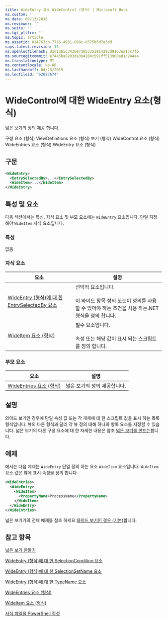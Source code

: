```yaml
---
title: WideEntry 요소 WideControl (형식) | Microsoft Docs
ms.custom: ''
ms.date: 09/13/2016
ms.reviewer: ''
ms.suite: ''
ms.tgt_pltfrm: ''
ms.topic: article
ms.assetid: 014763cb-7716-4931-899c-8375b5d7a3dd
caps.latest.revision: 15
ms.openlocfilehash: d1d13b5c3436871053353814293d9163ea13c7fb
ms.sourcegitcommit: e7445ba8203da304286c591ff513900ad1c244a4
ms.translationtype: MT
ms.contentlocale: ko-KR
ms.lasthandoff: 04/23/2019
ms.locfileid: "62083674"
---
```

# <a name="wideentry-element-for-widecontrol-format"></a>WideControl에 대한 WideEntry 요소(형식)

넓은 보기의 정의 제공 합니다.

구성 요소 (형식) ViewDefinitions 요소 (형식) 보기 (형식) WideControl 요소 (형식) WideEntries 요소 (형식) WideEntry 요소 (형식)

## <a name="syntax"></a>구문

```xml
<WideEntry>
  <EntrySelectedBy>...</EntrySelectedBy>
  <WideItem>...</WideItem>
</WideEntry>
```

## <a name="attributes-and-elements"></a>특성 및 요소

다음 섹션에서는 특성, 자식 요소 및 부모 요소에는 `WideEntry` 요소입니다. 단일 지정 해야 `WideItem` 자식 요소입니다.

### <a name="attributes"></a>특성

없음

### <a name="child-elements"></a>자식 요소

|요소|설명|
|-------------|-----------------|
|[WideEntry (형식)에 대 한 EntrySelectedBy 요소](./entryselectedby-element-for-wideentry-format.md)|선택적 요소입니다.<br /><br /> 이 와이드 항목 정의 또는이 정의를 사용할 수 있어야 하는 조건을 사용 하는.NET 형식을 정의 합니다.|
|[WideItem 요소 (형식)](./wideitem-element-for-widecontrol-format.md)|필수 요소입니다.<br /><br /> 속성 또는 해당 값이 표시 되는 스크립트를 정의 합니다.|

### <a name="parent-elements"></a>부모 요소

|요소|설명|
|-------------|-----------------|
|[WideEntries 요소 (형식)](./wideentries-element-for-widecontrol-format.md)|넓은 보기의 정의 제공합니다.|

## <a name="remarks"></a>설명

와이드 보기인 경우에 단일 속성 값 또는 각 개체에 대 한 스크립트 값을 표시 하는 목록 형식입니다. 뷰의 다른 형식과 달리 각 뷰 정의 대해 하나의 항목 요소를 지정할 수 있습니다. 넓은 보기의 다른 구성 요소에 대 한 자세한 내용은 참조 [넓은 보기를 만드는](./creating-a-wide-view.md)합니다.

## <a name="example"></a>예제

에서는 다음 예제는 `WideEntry` 단일 정의 하는 요소 `WideItem` 요소입니다. `WideItem` 요소 값은 뷰에 표시 속성을 정의 합니다.

```xml
<WideEntries>
  <WideEntry>
    <WideItem>
      <PropertyName>ProcessName</PropertyName>
    </WideItem>
  </WideEntry>
</WideEntries>

```

넓은 보기가의 전체 예제를 참조 하세요 [와이드 보기인 경우 (기본)](./wide-view-basic.md)합니다.

## <a name="see-also"></a>참고 항목

[넓은 보기 만들기](./creating-a-wide-view.md)

[WideEntry (형식)에 대 한 SelectionCondition 요소](./selectioncondition-element-for-entryselectedby-for-widecontrol-format.md)

[WideEntry (형식)에 대 한 SelectionSetName 요소](./selectionsetname-element-for-entryselectedby-for-widecontrol-format.md)

[WideEntry (형식)에 대 한 TypeName 요소](./typename-element-for-entryselectedby-for-wideentry-format.md)

[WideEntries 요소 (형식)](./wideentries-element-for-widecontrol-format.md)

[WideItem 요소 (형식)](./wideitem-element-for-widecontrol-format.md)

[서식 파일을 PowerShell 작성](./writing-a-powershell-formatting-file.md)
